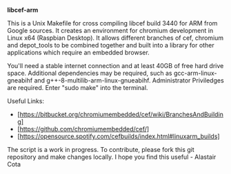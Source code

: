 **libcef-arm**

This is a Unix Makefile for cross compiling libcef build 3440 for ARM from Google sources.
It creates an environment for chromium development in Linux x64 (Raspbian Desktop).
It allows different branches of cef, chromium and depot_tools to be combined together and built into a library for other applications which require an embedded browser.

You'll need a stable internet connection and at least 40GB of free hard drive space.
Additional dependencies may be required, such as gcc-arm-linux-gneabihf and g++-8-multilib-arm-linux-gnueabihf.
Administrator Priviledges are required. Enter "sudo make" into the terminal.

Useful Links:
 - [https://bitbucket.org/chromiumembedded/cef/wiki/BranchesAndBuilding]
 - [https://github.com/chromiumembedded/cef/]
 - [https://opensource.spotify.com/cefbuilds/index.html#linuxarm_builds]

The script is a work in progress. To contribute, please fork this git repository and make changes locally.
I hope you find this useful - Alastair Cota
